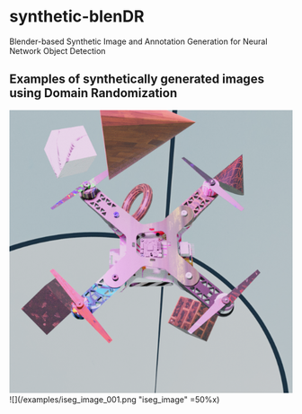 # synthetic-blenDR
 Blender-based Synthetic Image and Annotation Generation for Neural Network Object Detection

 ## Examples of synthetically generated images using Domain Randomization

 ![](/examples/rgb_image_001.png)  ![](/examples/iseg_image_001.png "iseg_image" =50%x)
